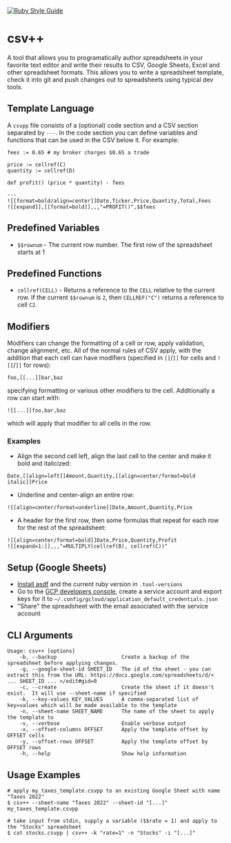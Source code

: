 [![Ruby Style Guide](https://img.shields.io/badge/code_style-community-brightgreen.svg)](https://rubystyle.guide)

# csv++

A tool that allows you to programatically author spreadsheets in your favorite text editor and write their results to CSV, Google Sheets, Excel and other spreadsheet formats.  This allows you to write a spreadsheet template, check it into git and push changes out to spreadsheets using typical dev tools.

## Template Language

A `csvpp` file consists of a (optional) code section and a CSV section separated by `---`.  In the code section you can define variables and functions that can be used in the CSV below it.  For example:

```
fees := 0.65 # my broker charges $0.65 a trade

price := cellref(C)
quantity := cellref(D)

def profit() (price * quantity) - fees

---
![[format=bold/align=center]]Date,Ticker,Price,Quantity,Total,Fees
![[expand]],[[format=bold]],,,"=PROFIT()",$$fees
```

## Predefined Variables

* `$$rownum` - The current row number.  The first row of the spreadsheet starts at 1

## Predefined Functions

* `cellref(CELL)` - Returns a reference to the `CELL` relative to the current row.  If the current `$$rownum` is `2`, then `CELLREF("C")` returns  a reference to cell `C2`.

## Modifiers

Modifiers can change the formatting of a cell or row, apply validation, change alignment, etc. All of the normal rules of CSV apply, with the addition that each cell can have modifiers (specified in `[[`/`]]` for cells and `![[`/`]]` for rows):

```
foo,[[...]]bar,baz
```

specifying formatting or various other modifiers to the cell.  Additionally a row can start with:

```
![[...]]foo,bar,baz
```

which will apply that modifier to all cells in the row.

### Examples

* Align the second cell left, align the last cell to the center and make it bold and italicized:

```
Date,[[align=left]]Amount,Quantity,[[align=center/format=bold italic]]Price
```

* Underline and center-align an entire row:

```
![[align=center/format=underline]]Date,Amount,Quantity,Price
```

* A header for the first row, then some formulas that repeat for each row for the rest of the spreadsheet:

```
![[align=center/format=bold]]Date,Price,Quantity,Profit
![[expand=1:]],,,"=MULTIPLY(cellref(B), cellref(C))"
```

## Setup (Google Sheets)

* [Install asdf](https://asdf-vm.com/guide/getting-started.html) and the current ruby version in `.tool-versions`
* Go to the [GCP developers console](https://console.cloud.google.com/projectselector2/apis/credentials?pli=1&supportedpurview=project), create a service account and export keys for it to `~/.config/gcloud/application_default_credentials.json`
* "Share" the spreadsheet with the email associated with the service account

## CLI Arguments

```
Usage: csv++ [options]
    -b, --backup                     Create a backup of the spreadsheet before applying changes.
    -g, --google-sheet-id SHEET_ID   The id of the sheet - you can extract this from the URL: https://docs.google.com/spreadsheets/d/< ... SHEET_ID ... >/edit#gid=0
    -c, --create                     Create the sheet if it doesn't exist.  It will use --sheet-name if specified
    -k, --key-values KEY_VALUES      A comma-separated list of key=values which will be made available to the template
    -n, --sheet-name SHEET_NAME      The name of the sheet to apply the template to
    -v, --verbose                    Enable verbose output
    -x, --offset-columns OFFSET      Apply the template offset by OFFSET cells
    -y, --offset-rows OFFSET         Apply the template offset by OFFSET rows
    -h, --help                       Show help information
```

## Usage Examples

```
# apply my_taxes_template.csvpp to an existing Google Sheet with name "Taxes 2022"
$ csv++ --sheet-name "Taxes 2022" --sheet-id "[...]" my_taxes_template.csvpp

# take input from stdin, supply a variable ($$rate = 1) and apply to the "Stocks" spreadsheet
$ cat stocks.csvpp | csv++ -k "rate=1" -n "Stocks" -i "[...]"
```


